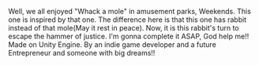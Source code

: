 Well, we all enjoyed "Whack a mole" in amusement parks, Weekends. This one is inspired by that one. 
The difference here is that this one has rabbit instead of that mole(May it rest in peace). 
Now, it is this rabbit's turn to escape the hammer of justice. I'm gonna complete it ASAP, God help me!!
Made on Unity Engine.
By an indie game developer and a future Entrepreneur and someone with big dreams!!
